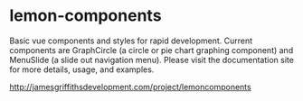 # lemon-components

Basic vue components and styles for rapid development. Current components are GraphCircle (a circle or pie chart graphing component) and MenuSlide (a slide out navigation menu). Please visit the documentation site for more details, usage, and examples.

http://jamesgriffithsdevelopment.com/project/lemoncomponents
